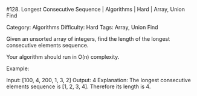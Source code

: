#128. Longest Consecutive Sequence | Algorithms | Hard | Array, Union Find

Category: Algorithms
Difficulty: Hard
Tags: Array, Union Find

Given an unsorted array of integers, find the length of the longest consecutive elements sequence.

Your algorithm should run in O(n) complexity.

Example:


Input: [100, 4, 200, 1, 3, 2]
Output: 4
Explanation: The longest consecutive elements sequence is [1, 2, 3, 4]. Therefore its length is 4.



